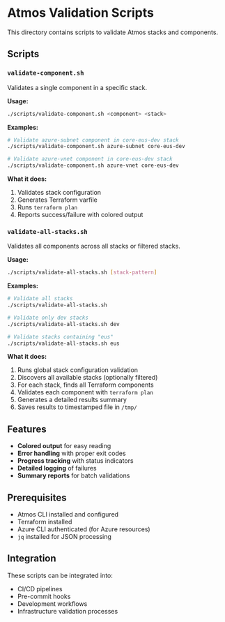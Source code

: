 # Atmos Validation Scripts

This directory contains scripts to validate Atmos stacks and components.

## Scripts

### `validate-component.sh`
Validates a single component in a specific stack.

**Usage:**
```bash
./scripts/validate-component.sh <component> <stack>
```

**Examples:**
```bash
# Validate azure-subnet component in core-eus-dev stack
./scripts/validate-component.sh azure-subnet core-eus-dev

# Validate azure-vnet component in core-eus-dev stack
./scripts/validate-component.sh azure-vnet core-eus-dev
```

**What it does:**
1. Validates stack configuration
2. Generates Terraform varfile
3. Runs `terraform plan`
4. Reports success/failure with colored output

### `validate-all-stacks.sh`
Validates all components across all stacks or filtered stacks.

**Usage:**
```bash
./scripts/validate-all-stacks.sh [stack-pattern]
```

**Examples:**
```bash
# Validate all stacks
./scripts/validate-all-stacks.sh

# Validate only dev stacks
./scripts/validate-all-stacks.sh dev

# Validate stacks containing "eus"
./scripts/validate-all-stacks.sh eus
```

**What it does:**
1. Runs global stack configuration validation
2. Discovers all available stacks (optionally filtered)
3. For each stack, finds all Terraform components
4. Validates each component with `terraform plan`
5. Generates a detailed results summary
6. Saves results to timestamped file in `/tmp/`

## Features

- **Colored output** for easy reading
- **Error handling** with proper exit codes
- **Progress tracking** with status indicators
- **Detailed logging** of failures
- **Summary reports** for batch validations

## Prerequisites

- Atmos CLI installed and configured
- Terraform installed
- Azure CLI authenticated (for Azure resources)
- `jq` installed for JSON processing

## Integration

These scripts can be integrated into:
- CI/CD pipelines
- Pre-commit hooks
- Development workflows
- Infrastructure validation processes